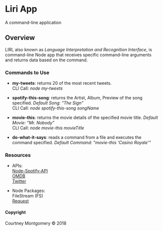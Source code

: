 # Liri App

A command-line application

## Overview

LIRI, also known as _Language Interpretation and Recognition Interface_, is command-line Node app that receives specific command-line arguments and returns data based on the command.

### Commands to Use

* __my-tweets__: returns 20 of the most recent tweets.  
   CLI Call: _node my-tweets_

* __spotify-this-song__: returns the Artist, Album, Preview of the song specified. _Default Song: "The Sign"_  
   CLI Call: _node spotify-this-song songName_

* __movie-this__: returns the movie details of the specified movie title. _Default Movie: "Mr. Nobody"_  
   CLI Call: _node movie-this movieTitle_

* __do-what-it-says__: reads a command from a file and executes the command specified. _Default Command: "movie-this 'Casino Royale'"_  

### Resources

* APIs:  
   [Node-Spotify-API](https://www.npmjs.com/package/node-spotify-api)  
   [OMDB](http://www.omdbapi.com/)  
   [Twitter](https://www.npmjs.com/package/twitter)  

* Node Packages:  
   FileStream (FS)  
   [Request](https:/www.npmjs.com/package/request)  

#### Copyright

<p>Courtney Montgomery &copy 2018</p>
